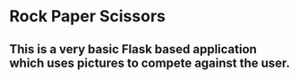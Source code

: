 # Rock Paper Scissors

## This is a very basic Flask based application which uses pictures to compete against the user.
